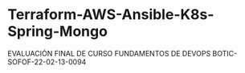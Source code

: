 # Terraform-AWS-Ansible-K8s-Spring-Mongo
EVALUACIÓN FINAL DE CURSO FUNDAMENTOS DE DEVOPS BOTIC-SOFOF-22-02-13-0094
